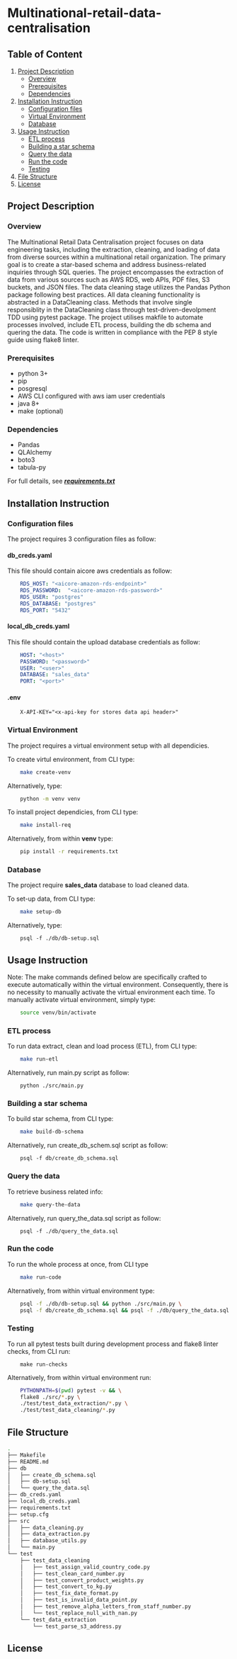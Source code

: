 # Multinational-retail-data-centralisation

## Table of Content
1. [Project Description](#project-description)
    - [Overview](#overview)
    - [Prerequisites](#prerequisites)
    - [Dependencies](#dependencies)
1. [Installation Instruction](#installation-instruction)
    - [Configuration files](#configuration-files)
    - [Virtual Environment](#virtual-environment)
    - [Database](#database)
1. [Usage Instruction](#usage-instruction)
    - [ETL process](#etl-process)
    - [Building a star schema](#building-a-star-schema)
    - [Query the data](#query-the-data)
    - [Run the code](#run-the-code)
    - [Testing](#testing)
1. [File Structure](#file-structure)
1. [License](#license)

## Project Description

### Overview
The Multinational Retail Data Centralisation project focuses on data engineering tasks, including the extraction, cleaning, and loading of data from diverse sources within a multinational retail organization. The primary goal is to create a star-based schema and address business-related inquiries through SQL queries. The project encompasses the extraction of data from various sources such as AWS RDS, web APIs, PDF files, S3 buckets, and JSON files. The data cleaning stage utilizes the Pandas Python package following best practices. All data cleaning functionality is abstracted in a DataCleaning class. Methods that involve single responsiblity in the DataCleaning class through test-driven-devolpment TDD using pytest package. The project utilises makfile to automate processes involved, include ETL process, building the db schema and quering the data. The code is written in compliance with the PEP 8 style guide using flake8 linter.

### Prerequisites
- python 3+
- pip
- posgresql
- AWS CLI configured with aws iam user credentials
- java 8+
- make (optional)

### Dependencies
- Pandas
- QLAlchemy
- boto3
- tabula-py
  
For full details, see [***requirements.txt***](requirements.txt)


## Installation Instruction

### Configuration files

The project requires 3 configuration files as follow:

#### db_creds.yaml

This file should contain aicore aws credentials as follow:

```yaml
    RDS_HOST: "<aicore-amazon-rds-endpoint>"
    RDS_PASSWORD:  "<aicore-amazon-rds-password>"
    RDS_USER: "postgres"
    RDS_DATABASE: "postgres"
    RDS_PORT: "5432"
```

#### local_db_creds.yaml

This file should contain the upload database credentials as follow:

```yaml
    HOST: "<host>"
    PASSWORD: "<password>"
    USER: "<user>"
    DATABASE: "sales_data"
    PORT: "<port>"
```

#### .env
```dotenv
    X-API-KEY="<x-api-key for stores data api header>"
```

### Virtual Environment

The project requires a virtual environment setup with all dependicies.  

To create virtul environment, from CLI type:
```bash
    make create-venv
```

Alternatively, type:
```bash
    python -m venv venv
```

To install project dependicies, from CLI type:
```bash
    make install-req
```

Alternatively, from within **venv** type:
```bash
    pip install -r requirements.txt
```

### Database

The project require **sales_data** database to load cleaned data.

To set-up data, from CLI type:
```bash
    make setup-db
```

Alternatively, type:
```
    psql -f ./db/db-setup.sql
```

## Usage Instruction
Note: The make commands defined below are specifically crafted to execute automatically within the virtual environment. Consequently, there is no necessity to manually activate the virtual environment each time. To manually activate virtual environment, simply type:
```bash
    source venv/bin/activate
```

### ETL process

To run data extract, clean and load process (ETL), from CLI type:
```bash
    make run-etl
```

Alternatively, run main.py script as follow:
```
    python ./src/main.py
```

### Building a star schema

To build star schema, from CLI type:
```bash
    make build-db-schema
```

Alternatively, run create_db_schem.sql script as follow:
```
    psql -f db/create_db_schema.sql
```

### Query the data

To retrieve business related info:
```bash
    make query-the-data
```

Alternatively, run query_the_data.sql script as follow:
```
    psql -f ./db/query_the_data.sql
```

### Run the code

To run the whole process at once, from CLI type
```bash
    make run-code
```

Alternatively, from within virtual environment type:
```bash
    psql -f ./db/db-setup.sql && python ./src/main.py \
    psql -f db/create_db_schema.sql && psql -f ./db/query_the_data.sql
```

### Testing
To run all pytest tests built during development process and flake8 linter checks, from CLI run:
```
    make run-checks
```

Alternatively, from within virtual environment run:
```bash
    PYTHONPATH=$(pwd) pytest -v && \
    flake8 ./src/*.py \
	./test/test_data_extraction/*.py \
	./test/test_data_cleaning/*.py
```

## File Structure
```zsh
.
├── Makefile
├── README.md
├── db
│   ├── create_db_schema.sql
│   ├── db-setup.sql
│   └── query_the_data.sql
├── db_creds.yaml
├── local_db_creds.yaml
├── requirements.txt
├── setup.cfg
├── src
│   ├── data_cleaning.py
│   ├── data_extraction.py
│   ├── database_utils.py
│   └── main.py
└── test
    ├── test_data_cleaning
    │   ├── test_assign_valid_country_code.py
    │   ├── test_clean_card_number.py
    │   ├── test_convert_product_weights.py
    │   ├── test_convert_to_kg.py
    │   ├── test_fix_date_format.py
    │   ├── test_is_invalid_data_point.py
    │   ├── test_remove_alpha_letters_from_staff_number.py
    │   └── test_replace_null_with_nan.py
    └── test_data_extraction
        └── test_parse_s3_address.py
```
## License